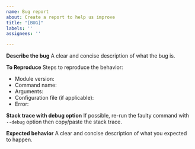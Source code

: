 ```yaml
---
name: Bug report
about: Create a report to help us improve
title: "[BUG]"
labels: ''
assignees: ''

---
```


**Describe the bug**
A clear and concise description of what the bug is.

**To Reproduce**
Steps to reproduce the behavior:
- Module version:
- Command name:
- Arguments:
- Configuration file (if applicable):
- Error:

**Stack trace with debug option**
If possible, re-run the faulty command with `--debug` option then copy/paste the stack trace.

**Expected behavior**
A clear and concise description of what you expected to happen.
